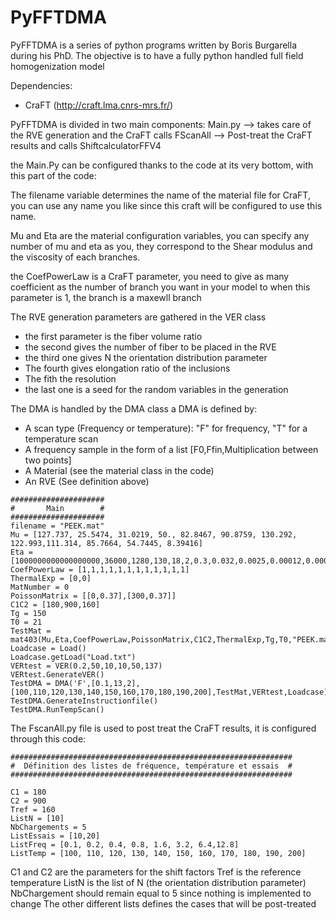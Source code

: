 # PyFFTDMA
PyFFTDMA is a series of python programs written by Boris Burgarella during his PhD.
The objective is to have a fully python handled full field homogenization model

Dependencies:
- CraFT (http://craft.lma.cnrs-mrs.fr/)

PyFFTDMA is divided in two main components:
Main.py --> takes care of the RVE generation and the CraFT calls
FScanAll --> Post-treat the CraFT results and calls ShiftcalculatorFFV4

the Main.Py can be configured thanks to the code at its very bottom, with this part of the code:

The filename variable determines the name of the material file for CraFT, you can use any name you like since this craft will be configured 
to use this name.

Mu and Eta are the material configuration variables, you can specify any number of mu and eta as you, they correspond to the 
Shear modulus and the viscosity of each branches.

the CoefPowerLaw is a CraFT parameter, you need to give as many coefficient as the number of branch you want in your model
to when this parameter is 1, the branch is a maxewll branch

The RVE generation parameters are gathered in the VER class
- the first parameter is the fiber volume ratio
- the second gives the number of fiber to be placed in the RVE
- the third one gives N the orientation distribution parameter
- The fourth gives elongation ratio of the inclusions
- The fith the resolution
- the last one is a seed for the random variables in the generation

The DMA is handled by the DMA class
a DMA is defined by:
  - A scan type (Frequency or temperature): "F" for frequency, "T" for a temperature scan
  - A frequency sample in the form of a list [F0,Ffin,Multiplication between two points]
  - A Material (see the material class in the code)
  - An RVE (See definition above)

```
#####################
#       Main        #
#####################
filename = "PEEK.mat" 
Mu = [127.737, 25.5474, 31.0219, 50., 82.8467, 90.8759, 130.292, 122.993,111.314, 85.7664, 54.7445, 8.39416]
Eta = [1000000000000000000,36000,1280,130,18,2,0.3,0.032,0.0025,0.00012,0.00001,0.0000001]
CoefPowerLaw = [1,1,1,1,1,1,1,1,1,1,1,1]
ThermalExp = [0,0]
MatNumber = 0
PoissonMatrix = [[0,0.37],[300,0.37]]
C1C2 = [180,900,160]
Tg = 150
T0 = 21
TestMat = mat403(Mu,Eta,CoefPowerLaw,PoissonMatrix,C1C2,ThermalExp,Tg,T0,"PEEK.mat")
Loadcase = Load()
Loadcase.getLoad("Load.txt")
VERtest = VER(0.2,50,10,10,50,137)
VERtest.GenerateVER() 
TestDMA = DMA('F',[0.1,13,2],[100,110,120,130,140,150,160,170,180,190,200],TestMat,VERtest,Loadcase)
TestDMA.GenerateInstructionfile()
TestDMA.RunTempScan()
```

The FscanAll.py file is used to post treat the CraFT results, it is configured through this code:
```
###############################################################
#  Définition des listes de fréquence, température et essais  #
###############################################################

C1 = 180
C2 = 900
Tref = 160
ListN = [10]
NbChargements = 5
ListEssais = [10,20]
ListFreq = [0.1, 0.2, 0.4, 0.8, 1.6, 3.2, 6.4,12.8]
ListTemp = [100, 110, 120, 130, 140, 150, 160, 170, 180, 190, 200]
```

C1 and C2 are the parameters for the shift factors
Tref is the reference temperature
ListN is the list of N (the orientation distribution parameter)
NbChargement should remain equal to 5 since nothing is implemented to change
The other different lists defines the cases that will be post-treated
